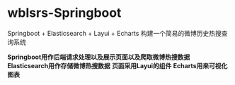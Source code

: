 # wblsrs-Springboot
Springboot + Elasticsearch + Layui + Echarts 构建一个简易的微博历史热搜查询系统

**Springboot用作后端请求处理以及展示页面以及爬取微博热搜数据**
**Elasticsearch用作存储微博热搜数据**
**页面采用Layui的组件**
**Echarts用来可视化图表**


